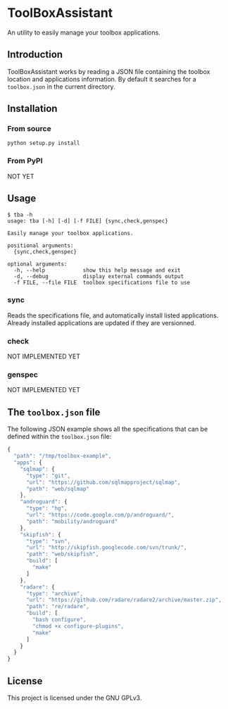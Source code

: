 # ToolBoxAssistant

An utility to easily manage your toolbox applications.

## Introduction

ToolBoxAssistant works by reading a JSON file containing the toolbox location and applications information.
By default it searches for a `toolbox.json` in the current directory.

## Installation

### From source

    python setup.py install

### From PyPI

NOT YET

## Usage

```
$ tba -h
usage: tba [-h] [-d] [-f FILE] {sync,check,genspec}

Easily manage your toolbox applications.

positional arguments:
  {sync,check,genspec}

optional arguments:
  -h, --help            show this help message and exit
  -d, --debug           display external commands output
  -f FILE, --file FILE  toolbox specifications file to use
```

### sync

Reads the specifications file, and automatically install listed applications. Already installed applications
are updated if they are versionned.

### check

NOT IMPLEMENTED YET

### genspec

NOT IMPLEMENTED YET

## The `toolbox.json` file

The following JSON example shows all the specifications that can be defined within the `toolbox.json` file:

```javascript
{
  "path": "/tmp/toolbox-example",
  "apps": {
    "sqlmap": {
      "type": "git",
      "url": "https://github.com/sqlmapproject/sqlmap",
      "path": "web/sqlmap"
    },
    "androguard": {
      "type": "hg",
      "url": "https://code.google.com/p/androguard/",
      "path": "mobility/androguard"
    },
    "skipfish": {
      "type": "svn",
      "url": "http://skipfish.googlecode.com/svn/trunk/",
      "path": "web/skipfish",
      "build": [
        "make"
      ]
    },
    "radare": {
      "type": "archive",
      "url": "https://github.com/radare/radare2/archive/master.zip",
      "path": "re/radare",
      "build": [
        "bash configure",
        "chmod +x configure-plugins",
        "make"
      ]
    }
  }
}

```

## License

This project is licensed under the GNU GPLv3.
